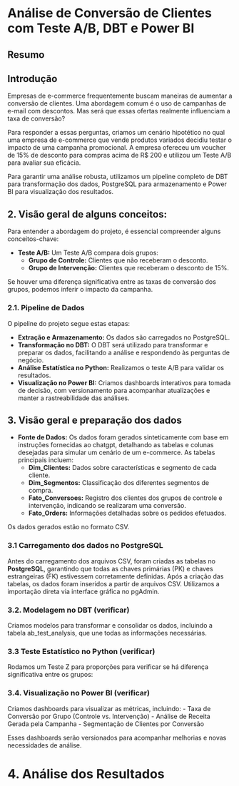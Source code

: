 # Análise de Conversão de Clientes com Teste A/B, DBT e Power BI

## Resumo

## Introdução

Empresas de e-commerce frequentemente buscam maneiras de aumentar a conversão de 
clientes. Uma abordagem comum é o uso de campanhas de e-mail com descontos. 
Mas será que essas ofertas realmente influenciam a taxa de conversão? 

Para responder a essas perguntas, criamos um cenário hipotético no qual 
uma empresa de e-commerce que vende produtos variados decidiu testar o 
impacto de uma campanha promocional. A empresa ofereceu um voucher de 15% 
de desconto para compras acima de R$ 200 e utilizou um Teste A/B para avaliar 
sua eficácia.

Para garantir uma análise robusta, utilizamos um pipeline completo de DBT 
para transformação dos dados, PostgreSQL para armazenamento e Power BI 
para visualização dos resultados.


## 2. Visão geral de alguns conceitos:

Para entender a abordagem do projeto, é essencial compreender alguns conceitos-chave:

- **Teste A/B:** Um Teste A/B compara dois grupos:
    - **Grupo de Controle:** Clientes que não receberam o desconto.
    - **Grupo de Intervenção:** Clientes que receberam o desconto de 15%.

Se houver uma diferença significativa entre as taxas de conversão dos grupos, 
podemos inferir o impacto da campanha.

### 2.1. Pipeline de Dados

O pipeline do projeto segue estas etapas:
- **Extração e Armazenamento:** Os dados são carregados no PostgreSQL.
- **Transformação no DBT:** O DBT será utilizado para transformar e preparar os dados, 
facilitando a análise e respondendo às perguntas de negócio.
- **Análise Estatística no Python:** Realizamos o teste A/B para validar os resultados.
- **Visualização no Power BI:** Criamos dashboards interativos para tomada de decisão, 
com versionamento para acompanhar atualizações e manter a rastreabilidade das análises.

## 3. Visão geral e preparação dos dados

- **Fonte de Dados:** 
Os dados foram gerados sinteticamente com base em instruções fornecidas ao chatgpt, 
detalhando as tabelas e colunas desejadas para simular um cenário de um e-commerce.
As tabelas principais incluem:
    - **Dim_Clientes:** Dados sobre características e segmento de cada cliente.
    - **Dim_Segmentos:** Classificação dos diferentes segmentos de compra.
    - **Fato_Conversoes:** Registro dos clientes dos grupos de controle e intervenção, 
    indicando se realizaram uma conversão.
    - **Fato_Orders:** Informações detalhadas sobre os pedidos efetuados.
    
Os dados gerados estão no formato CSV.

### 3.1  Carregamento dos dados no PostgreSQL

Antes do carregamento dos arquivos CSV, foram criadas as tabelas no **PostgreSQL**, 
garantindo que todas as chaves primárias (PK) e chaves estrangeiras (FK) estivessem 
corretamente definidas.
Após a criação das tabelas, os dados foram inseridos a partir de arquivos CSV.
Utilizamos a importação direta via interface gráfica no pgAdmin. 

### 3.2. Modelagem no DBT (verificar)

Criamos modelos para transformar e consolidar os dados, incluindo a tabela 
ab_test_analysis, que une todas as informações necessárias.

### 3.3 Teste Estatístico no Python (verificar)

Rodamos um Teste Z para proporções para verificar se há diferença significativa 
entre os grupos:

### 3.4. Visualização no Power BI (verificar)

Criamos dashboards para visualizar as métricas, incluindo:
    - Taxa de Conversão por Grupo (Controle vs. Intervenção)
    - Análise de Receita Gerada pela Campanha
    - Segmentação de Clientes por Conversão

Esses dashboards serão versionados para acompanhar melhorias e novas necessidades 
de análise.

# 4. Análise dos Resultados
